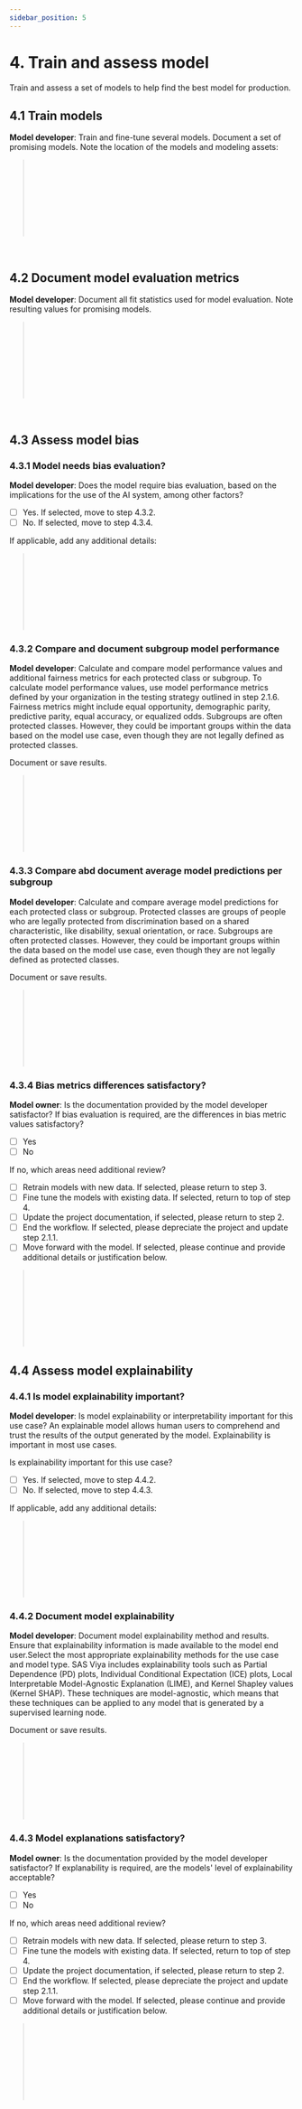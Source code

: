 ```yaml
---
sidebar_position: 5
---
```


# 4. Train and assess model
Train and assess a set of models to help find the best model for production.
## 4.1 Train models
**Model developer**: Train and fine-tune several models. Document a set of promising models. Note the location of the models and modeling assets:
> </br>
> </br>
> </br>
> </br>
> </br>
> </br>
> </br>
> </br>
</br>

## 4.2 Document model evaluation metrics
**Model developer**: Document all fit statistics used for model evaluation. Note resulting values for promising models.
> </br>
> </br>
> </br>
> </br>
> </br>
> </br>
> </br>
> </br>
</br>

## 4.3 Assess model bias

### 4.3.1 Model needs bias evaluation?
**Model developer**: Does the model require bias evaluation, based on the implications for the use of the AI system, among other factors?

* [ ] Yes. If selected, move to step 4.3.2.
* [ ] No. If selected, move to step 4.3.4.

If applicable, add any additional details:
> </br>
> </br>
> </br>
> </br>
> </br>
> </br>
> </br>
> </br>

### 4.3.2 Compare and document subgroup model performance
**Model developer**: Calculate and compare model performance values and additional fairness metrics for each protected class or subgroup.
To calculate model performance values, use model performance metrics defined by your organization in the testing strategy outlined in step 2.1.6.
Fairness metrics might include equal opportunity, demographic parity, predictive parity, equal accuracy, or equalized odds. Subgroups are often protected classes.
However, they could be important groups within the data based on the model use case, even though they are not legally defined as protected classes.

Document or save results. 
> </br>
> </br>
> </br>
> </br>
> </br>
> </br>
> </br>
> </br>

### 4.3.3 Compare abd document average model predictions per subgroup
**Model developer**: Calculate and compare average model predictions for each protected class or subgroup.
Protected classes are groups of people who are legally protected from discrimination based on a shared characteristic, like disability, sexual orientation, or race.
Subgroups are often protected classes. However, they could be important groups within the data based on the model use case, even though they are not legally defined as protected classes.

Document or save results. 
> </br>
> </br>
> </br>
> </br>
> </br>
> </br>
> </br>
> </br>

### 4.3.4 Bias metrics differences satisfactory?
**Model owner**: Is the documentation provided by the model developer satisfactor? If bias evaluation is required, are the differences in bias metric values satisfactory?

* [ ] Yes
* [ ] No

If no, which areas need additional review?

* [ ] Retrain models with new data. If selected, please return to step 3.
* [ ] Fine tune the models with existing data. If selected, return to top of step 4.
* [ ] Update the project documentation, if selected, please return to step 2.
* [ ] End the workflow. If selected, please depreciate the project and update step 2.1.1.
* [ ]  Move forward with the model. If selected, please continue and provide additional details or justification below.

> </br>
> </br>
> </br>
> </br>
> </br>
> </br>
> </br>
> </br>

## 4.4 Assess model explainability

### 4.4.1 Is model explainability important?
**Model developer**: Is model explainability or interpretability important for this use case?
An explainable model allows human users to comprehend and trust the results of the output generated by the model. Explainability is important in most use cases.

Is explainability important for this use case?

* [ ] Yes. If selected, move to step 4.4.2. 
* [ ] No. If selected, move to step 4.4.3. 

If applicable, add any additional details:
> </br>
> </br>
> </br>
> </br>
> </br>
> </br>
> </br>
> </br>

### 4.4.2 Document model explainability
**Model developer**: Document model explainability method and results.
Ensure that explainability information is made available to the model end user.Select the most appropriate explainability methods for the use case and model type.
SAS Viya includes explainability tools such as Partial Dependence (PD) plots, Individual Conditional Expectation (ICE) plots, Local Interpretable Model-Agnostic Explanation (LIME), and Kernel Shapley values (Kernel SHAP). These techniques are model-agnostic, which means that these techniques can be applied to any model that is generated by a supervised learning node.

Document or save results. 
> </br>
> </br>
> </br>
> </br>
> </br>
> </br>
> </br>
> </br>

### 4.4.3 Model explanations satisfactory?
**Model owner**: Is the documentation provided by the model developer satisfactor? If explanability is required, are the models' level of explainability acceptable?

* [ ] Yes
* [ ] No

If no, which areas need additional review?

* [ ] Retrain models with new data. If selected, please return to step 3.
* [ ] Fine tune the models with existing data. If selected, return to top of step 4.
* [ ] Update the project documentation, if selected, please return to step 2.
* [ ] End the workflow. If selected, please depreciate the project and update step 2.1.1.
* [ ]  Move forward with the model. If selected, please continue and provide additional details or justification below.

> </br>
> </br>
> </br>
> </br>
> </br>
> </br>
> </br>
> </br>
